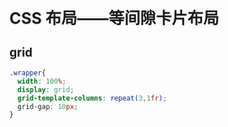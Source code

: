 # CSS 布局——等间隙卡片布局

## grid 


``` css
.wrapper{
  width: 100%;
  display: grid;
  grid-template-columns: repeat(3,1fr);
  grid-gap: 10px;
}